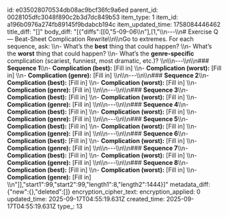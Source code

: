 id: e035028070534db08ac9bcf36fc9a6ed
parent_id: 0028105dfc3048f890c2b3d7dc849b53
item_type: 1
item_id: a196b0976a274fb89145f9bdabcb194c
item_updated_time: 1758084446462
title_diff: "[]"
body_diff: "[{\"diffs\":[[0,\"5-09-06\\\n\"],[1,\"\\\n---\\\n# Exercise Q — Beat-Sheet Complication Rewrite\\\n\\\nGo to extremes. For each sequence, ask:  \\\n- What’s the **best** thing that could happen?  \\\n- What’s the **worst** thing that could happen?  \\\n- What’s the **genre-specific** complication (scariest, funniest, most dramatic, etc.)?  \\\n\\\n---\\\n\\\n### **Sequence 1**\\\n- **Complication (best):** [Fill in]  \\\n- **Complication (worst):** [Fill in]  \\\n- **Complication (genre):** [Fill in]  \\\n\\\n---\\\n\\\n### **Sequence 2**\\\n- **Complication (best):** [Fill in]  \\\n- **Complication (worst):** [Fill in]  \\\n- **Complication (genre):** [Fill in]  \\\n\\\n---\\\n\\\n### **Sequence 3**\\\n- **Complication (best):** [Fill in]  \\\n- **Complication (worst):** [Fill in]  \\\n- **Complication (genre):** [Fill in]  \\\n\\\n---\\\n\\\n### **Sequence 4**\\\n- **Complication (best):** [Fill in]  \\\n- **Complication (worst):** [Fill in]  \\\n- **Complication (genre):** [Fill in]  \\\n\\\n---\\\n\\\n### **Sequence 5**\\\n- **Complication (best):** [Fill in]  \\\n- **Complication (worst):** [Fill in]  \\\n- **Complication (genre):** [Fill in]  \\\n\\\n---\\\n\\\n### **Sequence 6**\\\n- **Complication (best):** [Fill in]  \\\n- **Complication (worst):** [Fill in]  \\\n- **Complication (genre):** [Fill in]  \\\n\\\n---\\\n\\\n### **Sequence 7**\\\n- **Complication (best):** [Fill in]  \\\n- **Complication (worst):** [Fill in]  \\\n- **Complication (genre):** [Fill in]  \\\n\\\n---\\\n\\\n### **Sequence 8**\\\n- **Complication (best):** [Fill in]  \\\n- **Complication (worst):** [Fill in]  \\\n- **Complication (genre):** [Fill in]  \\\n\"]],\"start1\":99,\"start2\":99,\"length1\":8,\"length2\":1444}]"
metadata_diff: {"new":{},"deleted":[]}
encryption_cipher_text: 
encryption_applied: 0
updated_time: 2025-09-17T04:55:19.631Z
created_time: 2025-09-17T04:55:19.631Z
type_: 13